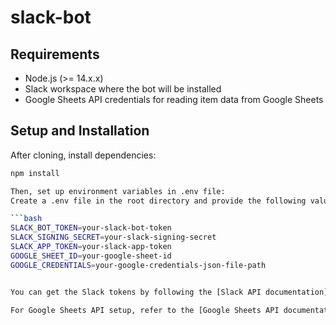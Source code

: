 # slack-bot

## Requirements

- Node.js (>= 14.x.x)
- Slack workspace where the bot will be installed
- Google Sheets API credentials for reading item data from Google Sheets

## Setup and Installation

After cloning, install dependencies:
```bash
npm install

Then, set up environment variables in .env file:
Create a .env file in the root directory and provide the following values:

```bash
SLACK_BOT_TOKEN=your-slack-bot-token
SLACK_SIGNING_SECRET=your-slack-signing-secret
SLACK_APP_TOKEN=your-slack-app-token
GOOGLE_SHEET_ID=your-google-sheet-id
GOOGLE_CREDENTIALS=your-google-credentials-json-file-path


You can get the Slack tokens by following the [Slack API documentation](https://api.slack.com/).

For Google Sheets API setup, refer to the [Google Sheets API documentation](https://developers.google.com/sheets/api/quickstart/js).
